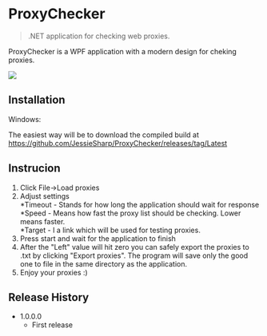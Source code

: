 # ProxyChecker
> .NET application for checking web proxies.

ProxyChecker is a WPF application with a modern design for cheking proxies.

![](https://github.com/JessieSharp/ProxyChecker/blob/main/demo.png?raw=true)

## Installation

Windows:

The easiest way will be to download the compiled build at https://github.com/JessieSharp/ProxyChecker/releases/tag/Latest

## Instrucion

1. Click File->Load proxies
2. Adjust settings <br />
  *Timeout - Stands for how long the application should wait for response <br />
  *Speed - Means how fast the proxy list should be checking. Lower means faster. <br />
  *Target - I a link which will be used for testing proxies. <br />
3. Press start and wait for the application to finish
4. After the "Left" value will hit zero you can safely export the proxies to .txt by clicking "Export proxies". The program will save only the good one to file in the same directory as the application.
5. Enjoy your proxies :)
  

## Release History

* 1.0.0.0
    * First release
